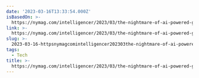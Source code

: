 ```yaml
---
date: '2023-03-16T13:33:54.000Z'
isBasedOn: >-
  https://nymag.com/intelligencer/2023/03/the-nightmare-of-ai-powered-gmail-has-arrived.html
link: >-
  https://nymag.com/intelligencer/2023/03/the-nightmare-of-ai-powered-gmail-has-arrived.html
slug: >-
  2023-03-16-httpsnymagcomintelligencer202303the-nightmare-of-ai-powered-gmail-has-arrivedhtml
tags:
  - Tech
title: >-
  https://nymag.com/intelligencer/2023/03/the-nightmare-of-ai-powered-gmail-has-arrived.html
---
```


